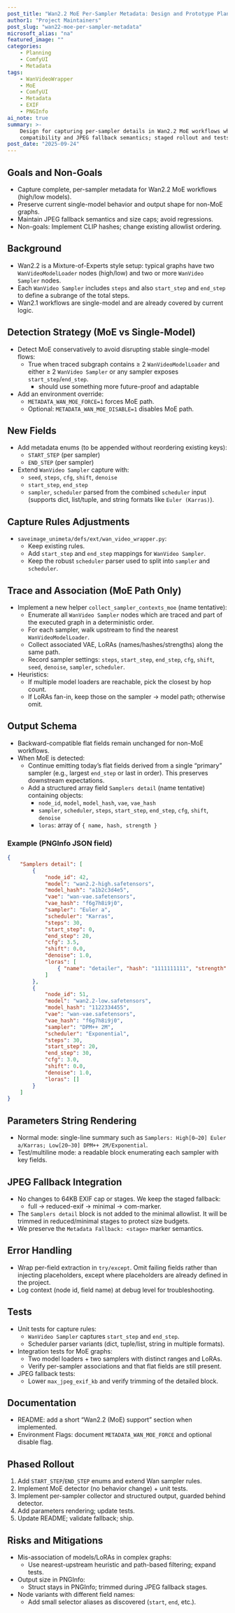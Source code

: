 ```yaml
---
post_title: "Wan2.2 MoE Per-Sampler Metadata: Design and Prototype Plan"
author1: "Project Maintainers"
post_slug: "wan22-moe-per-sampler-metadata"
microsoft_alias: "na"
featured_image: ""
categories:
	- Planning
	- ComfyUI
	- Metadata
tags:
	- WanVideoWrapper
	- MoE
	- ComfyUI
	- Metadata
	- EXIF
	- PNGInfo
ai_note: true
summary: >-
	Design for capturing per-sampler details in Wan2.2 MoE workflows while preserving
	compatibility and JPEG fallback semantics; staged rollout and tests documented.
post_date: "2025-09-24"
---
```


## Goals and Non-Goals
- Capture complete, per-sampler metadata for Wan2.2 MoE workflows (high/low models).
- Preserve current single-model behavior and output shape for non-MoE graphs.
- Maintain JPEG fallback semantics and size caps; avoid regressions.
- Non-goals: Implement CLIP hashes; change existing allowlist ordering.

## Background
- Wan2.2 is a Mixture-of-Experts style setup: typical graphs have two
	`WanVideoModelLoader` nodes (high/low) and two or more `WanVideo Sampler` nodes.
- Each `WanVideo Sampler` includes `steps` and also `start_step` and `end_step` to
	define a subrange of the total steps.
- Wan2.1 workflows are single-model and are already covered by current logic.

## Detection Strategy (MoE vs Single-Model)
- Detect MoE conservatively to avoid disrupting stable single-model flows:
	- True when traced subgraph contains ≥ 2 `WanVideoModelLoader` and
		either ≥ 2 `WanVideo Sampler` or any sampler exposes `start_step`/`end_step`.
		- should use something more future-proof and adaptable
- Add an environment override:
	- `METADATA_WAN_MOE_FORCE=1` forces MoE path.
	- Optional: `METADATA_WAN_MOE_DISABLE=1` disables MoE path.

## New Fields
- Add metadata enums (to be appended without reordering existing keys):
	- `START_STEP` (per sampler)
	- `END_STEP` (per sampler)
- Extend `WanVideo Sampler` capture with:
	- `seed`, `steps`, `cfg`, `shift`, `denoise`
	- `start_step`, `end_step`
	- `sampler`, `scheduler` parsed from the combined `scheduler` input
		(supports dict, list/tuple, and string formats like `Euler (Karras)`).

## Capture Rules Adjustments
- `saveimage_unimeta/defs/ext/wan_video_wrapper.py`:
	- Keep existing rules.
	- Add `start_step` and `end_step` mappings for `WanVideo Sampler`.
	- Keep the robust `scheduler` parser used to split into `sampler` and `scheduler`.

## Trace and Association (MoE Path Only)
- Implement a new helper `collect_sampler_contexts_moe` (name tentative):
	- Enumerate all `WanVideo Sampler` nodes which are traced and part of the executed graph in a deterministic order.
	- For each sampler, walk upstream to find the nearest `WanVideoModelLoader`.
	- Collect associated VAE, LoRAs (names/hashes/strengths) along the same path.
	- Record sampler settings: `steps`, `start_step`, `end_step`, `cfg`, `shift`,
		`seed`, `denoise`, `sampler`, `scheduler`.
- Heuristics:
	- If multiple model loaders are reachable, pick the closest by hop count.
	- If LoRAs fan-in, keep those on the sampler → model path; otherwise omit.

## Output Schema
- Backward-compatible flat fields remain unchanged for non-MoE workflows.
- When MoE is detected:
	- Continue emitting today’s flat fields derived from a single “primary” sampler
		(e.g., largest `end_step` or last in order). This preserves downstream expectations.
	- Add a structured array field `Samplers detail` (name tentative) containing objects:
		- `node_id`, `model`, `model_hash`, `vae`, `vae_hash`
		- `sampler`, `scheduler`, `steps`, `start_step`, `end_step`, `cfg`, `shift`, `denoise`
		- `loras`: array of `{ name, hash, strength }`

### Example (PNGInfo JSON field)
```json
{
	"Samplers detail": [
		{
			"node_id": 42,
			"model": "wan2.2-high.safetensors",
			"model_hash": "a1b2c3d4e5",
			"vae": "wan-vae.safetensors",
			"vae_hash": "f6g7h8i9j0",
			"sampler": "Euler a",
			"scheduler": "Karras",
			"steps": 30,
			"start_step": 0,
			"end_step": 20,
			"cfg": 3.5,
			"shift": 0.0,
			"denoise": 1.0,
			"loras": [
				{ "name": "detailer", "hash": "1111111111", "strength": 0.5 }
			]
		},
		{
			"node_id": 51,
			"model": "wan2.2-low.safetensors",
			"model_hash": "1122334455",
			"vae": "wan-vae.safetensors",
			"vae_hash": "f6g7h8i9j0",
			"sampler": "DPM++ 2M",
			"scheduler": "Exponential",
			"steps": 30,
			"start_step": 20,
			"end_step": 30,
			"cfg": 3.0,
			"shift": 0.0,
			"denoise": 1.0,
			"loras": []
		}
	]
}
```

## Parameters String Rendering
- Normal mode: single-line summary such as `Samplers: High[0–20] Euler a/Karras; Low[20–30] DPM++ 2M/Exponential`.
- Test/multiline mode: a readable block enumerating each sampler with key fields.

## JPEG Fallback Integration
- No changes to 64KB EXIF cap or stages. We keep the staged fallback:
	- full → reduced-exif → minimal → com-marker.
- The `Samplers detail` block is not added to the minimal allowlist. It will be trimmed
	in reduced/minimal stages to protect size budgets.
- We preserve the `Metadata Fallback: <stage>` marker semantics.

## Error Handling
- Wrap per-field extraction in `try/except`. Omit failing fields rather than injecting
	placeholders, except where placeholders are already defined in the project.
- Log context (node id, field name) at debug level for troubleshooting.

## Tests
- Unit tests for capture rules:
	- `WanVideo Sampler` captures `start_step` and `end_step`.
	- Scheduler parser variants (dict, tuple/list, string in multiple formats).
- Integration tests for MoE graphs:
	- Two model loaders + two samplers with distinct ranges and LoRAs.
	- Verify per-sampler associations and that flat fields are still present.
- JPEG fallback tests:
	- Lower `max_jpeg_exif_kb` and verify trimming of the detailed block.

## Documentation
- README: add a short “Wan2.2 (MoE) support” section when implemented.
- Environment Flags: document `METADATA_WAN_MOE_FORCE` and optional disable flag.

## Phased Rollout
1. Add `START_STEP`/`END_STEP` enums and extend Wan sampler rules.
2. Implement MoE detector (no behavior change) + unit tests.
3. Implement per-sampler collector and structured output, guarded behind detector.
4. Add parameters rendering; update tests.
5. Update README; validate fallback; ship.

## Risks and Mitigations
- Mis-association of models/LoRAs in complex graphs:
	- Use nearest-upstream heuristic and path-based filtering; expand tests.
- Output size in PNGInfo:
	- Struct stays in PNGInfo; trimmed during JPEG fallback stages.
- Node variants with different field names:
	- Add small selector aliases as discovered (`start`, `end`, etc.).
